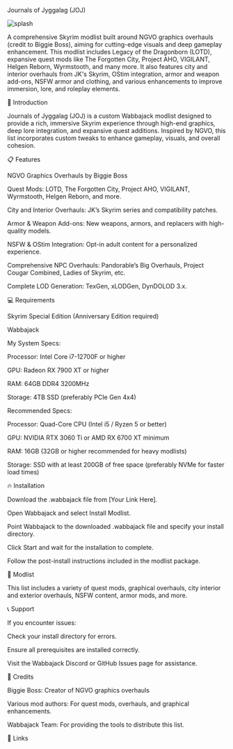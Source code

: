 Journals of Jyggalag (JOJ)

![splash](https://github.com/user-attachments/assets/0c7e0b5f-4936-428b-84b3-5445288631e6)

A comprehensive Skyrim modlist built around NGVO graphics overhauls (credit to Biggie Boss), aiming for cutting-edge visuals and deep gameplay enhancement. This modlist includes Legacy of the Dragonborn (LOTD), expansive quest mods like The Forgotten City, Project AHO, VIGILANT, Helgen Reborn, Wyrmstooth, and many more. It also features city and interior overhauls from JK's Skyrim, OStim integration, armor and weapon add-ons, NSFW armor and clothing, and various enhancements to improve immersion, lore, and roleplay elements.

📌 Introduction

Journals of Jyggalag (JOJ) is a custom Wabbajack modlist designed to provide a rich, immersive Skyrim experience through high-end graphics, deep lore integration, and expansive quest additions. Inspired by NGVO, this list incorporates custom tweaks to enhance gameplay, visuals, and overall cohesion.

📋 Features

NGVO Graphics Overhauls by Biggie Boss

Quest Mods: LOTD, The Forgotten City, Project AHO, VIGILANT, Wyrmstooth, Helgen Reborn, and more.

City and Interior Overhauls: JK’s Skyrim series and compatibility patches.

Armor & Weapon Add-ons: New weapons, armors, and replacers with high-quality models.

NSFW & OStim Integration: Opt-in adult content for a personalized experience.

Comprehensive NPC Overhauls: Pandorable’s Big Overhauls, Project Cougar Combined, Ladies of Skyrim, etc.

Complete LOD Generation: TexGen, xLODGen, DynDOLOD 3.x.

💻 Requirements

Skyrim Special Edition (Anniversary Edition required)

Wabbajack

My System Specs:

Processor: Intel Core i7-12700F or higher

GPU: Radeon RX 7900 XT or higher

RAM: 64GB DDR4 3200MHz

Storage: 4TB SSD (preferably PCIe Gen 4x4)

Recommended Specs:

Processor: Quad-Core CPU (Intel i5 / Ryzen 5 or better)

GPU: NVIDIA RTX 3060 Ti or AMD RX 6700 XT minimum

RAM: 16GB (32GB or higher recommended for heavy modlists)

Storage: SSD with at least 200GB of free space (preferably NVMe for faster load times)

🔥 Installation

Download the .wabbajack file from [Your Link Here].

Open Wabbajack and select Install Modlist.

Point Wabbajack to the downloaded .wabbajack file and specify your install directory.

Click Start and wait for the installation to complete.

Follow the post-install instructions included in the modlist package.

📜 Modlist

This list includes a variety of quest mods, graphical overhauls, city interior and exterior overhauls, NSFW content, armor mods, and more.

📞 Support

If you encounter issues:

Check your install directory for errors.

Ensure all prerequisites are installed correctly.

Visit the Wabbajack Discord or GitHub Issues page for assistance.

🤝 Credits

Biggie Boss: Creator of NGVO graphics overhauls

Various mod authors: For quest mods, overhauls, and graphical enhancements.

Wabbajack Team: For providing the tools to distribute this list.

🔗 Links
